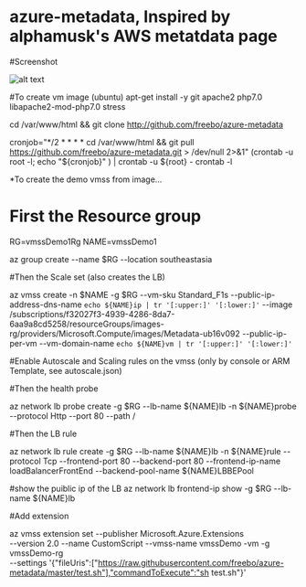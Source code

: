 # azure-metadata, Inspired by alphamusk's AWS metatdata page

#Screenshot

![alt text](https://raw.githubusercontent.com/freebo/azure-metadata/raw/master/azmeta.PNG)

#To create vm image (ubuntu)
apt-get install -y git apache2 php7.0 libapache2-mod-php7.0 stress

cd /var/www/html && git clone http://github.com/freebo/azure-metadata

cronjob="*/2 * * * * cd /var/www/html && git pull https://github.com/freebo/azure-metadata.git > /dev/null 2>&1" (crontab -u root -l; echo "${cronjob}" ) | crontab -u ${root} - crontab -l



*To create the demo vmss from image...
# First the Resource group

RG=vmssDemo1Rg
NAME=vmssDemo1

az group create --name $RG --location southeastasia

#Then the Scale set (also creates the LB)

az vmss create -n $NAME -g $RG --vm-sku Standard_F1s --public-ip-address-dns-name `echo ${NAME}ip | tr '[:upper:]' '[:lower:]'` --image /subscriptions/f32027f3-4939-4286-8da7-6aa9a8cd5258/resourceGroups/images-rg/providers/Microsoft.Compute/images/Metadata-ub16v092 --public-ip-per-vm --vm-domain-name `echo ${NAME}vm | tr '[:upper:]' '[:lower:]'`

#Enable Autoscale and Scaling rules on the vmss (only by console or ARM Template, see autoscale.json)

#Then the health probe

az network lb probe create -g $RG --lb-name ${NAME}lb -n ${NAME}probe --protocol Http --port 80 --path /

#Then the LB rule

az network lb rule create -g $RG --lb-name ${NAME}lb -n ${NAME}rule --protocol Tcp --frontend-port 80 --backend-port 80 --frontend-ip-name loadBalancerFrontEnd --backend-pool-name ${NAME}LBBEPool

#show the puiblic ip of the LB 
az network lb frontend-ip show -g $RG --lb-name ${NAME}lb

#Add extension

az vmss extension set --publisher Microsoft.Azure.Extensions  \
       --version 2.0 --name CustomScript --vmss-name vmssDemo -vm -g vmssDemo-rg  \
       --settings '{"fileUris":["https://raw.githubusercontent.com/freebo/azure-metadata/master/test.sh"],"commandToExecute":"sh test.sh"}'
